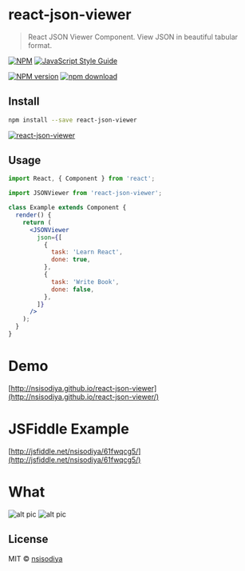 # react-json-viewer

> React JSON Viewer Component. View JSON in beautiful tabular format.

[![NPM](https://img.shields.io/npm/v/react-json-viewer.svg)](https://www.npmjs.com/package/react-json-viewer) [![JavaScript Style Guide](https://img.shields.io/badge/code_style-standard-brightgreen.svg)](https://standardjs.com)

[![NPM version][npm-image]][npm-url]
[![npm download][download-image]][download-url]

[npm-image]: http://img.shields.io/npm/v/react-json-viewer.svg?style=flat-square
[npm-url]: https://npmjs.org/package/react-json-viewer
[download-image]: https://img.shields.io/npm/dm/react-json-viewer.svg?style=flat-square
[download-url]: https://npmjs.org/package/react-json-viewer

## Install

```bash
npm install --save react-json-viewer
```

[![react-json-viewer](https://nodei.co/npm/react-json-viewer.png?downloads=true)](https://npmjs.org/package/react-json-viewer)

## Usage

```jsx
import React, { Component } from 'react';

import JSONViewer from 'react-json-viewer';

class Example extends Component {
  render() {
    return (
      <JSONViewer
        json={[
          {
            task: 'Learn React',
            done: true,
          },
          {
            task: 'Write Book',
            done: false,
          },
        ]}
      />
    );
  }
}
```

# Demo

[http://nsisodiya.github.io/react-json-viewer](http://nsisodiya.github.io/react-json-viewer/)

# JSFiddle Example

[http://jsfiddle.net/nsisodiya/61fwqcg5/](http://jsfiddle.net/nsisodiya/61fwqcg5/)

# What

![alt pic](https://raw.githubusercontent.com/nsisodiya/react-json-viewer/master/pic1.png)
![alt pic](https://raw.githubusercontent.com/nsisodiya/react-json-viewer/master/pic2.png)

## License

MIT © [nsisodiya](https://github.com/nsisodiya)
